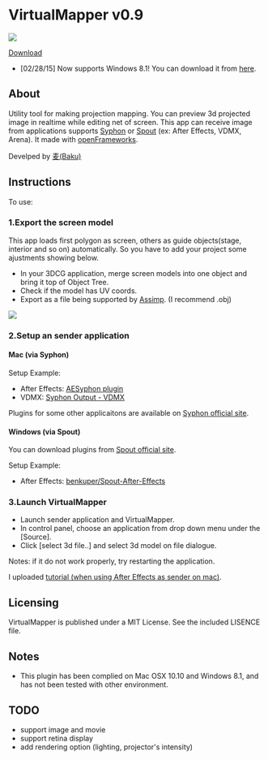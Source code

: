 # VirtualMapper v0.9

![](https://raw.github.com/baku89/VirtualMapper/master/doc/thumbnail.png)

[Download](https://github.com/baku89/VirtualMapper/releases)

* [02/28/15] Now supports Windows 8.1! You can download it from [here](https://github.com/baku89/VirtualMapper/releases).

## About

Utility tool for making projection mapping. You can preview 3d projected image in realtime while editing net of screen. This app can receive image from applications supports [Syphon](http://syphon.v002.info/) or [Spout](http://spout.zeal.co/) (ex: After Effects, VDMX, Arena). It made with [openFrameworks](http://openframeworks.cc/).

Develped by [麦(Baku)](http://baku89.com)

## Instructions

To use:

### 1.Export the screen model

This app loads first polygon as screen, others as guide objects(stage, interior and so on) automatically.
So you have to add your project some ajustments showing below.

* In your 3DCG application, merge screen models into one object and bring it top of Object Tree.
* Check if the model has UV coords.
* Export as a file being supported by [Assimp](https://github.com/assimp/assimp). (I recommend .obj)

![](https://raw.github.com/baku89/VirtualMapper/master/doc/object_tree.png)

### 2.Setup an sender application

#### Mac (via Syphon)

Setup Example:

* After Effects: [AESyphon plugin](http://tobiasebsen.dk/experiments/aesyphon/)
* VDMX: [Syphon Output - VDMX](http://vdmx.vidvox.net/tutorials/syphon-output)

Plugins for some other applicaitons are available on [Syphon official site](http://syphon.v002.info/).

#### Windows (via Spout)

You can download plugins from [Spout official site](http://spout.zeal.co/).

Setup Example:

* After Effects: [benkuper/Spout-After-Effects](https://github.com/benkuper/Spout-AfterEffects)

### 3.Launch VirtualMapper

* Launch sender application and VirtualMapper.
* In control panel, choose an application from drop down menu under the [Source].
* Click [select 3d file..] and select 3d model on file dialogue.

Notes: if it do not work properly, try restarting the application.

I uploaded [tutorial (when using After Effects as sender on mac)](https://vimeo.com/117640423).

## Licensing

VirtualMapper is published under a MIT License. See the included LISENCE file.

## Notes

* This plugin has been complied on Mac OSX 10.10 and Windows 8.1, and has not been tested with other environment.

## TODO

* support image and movie
* support retina display
* add rendering option (lighting, projector's intensity)
